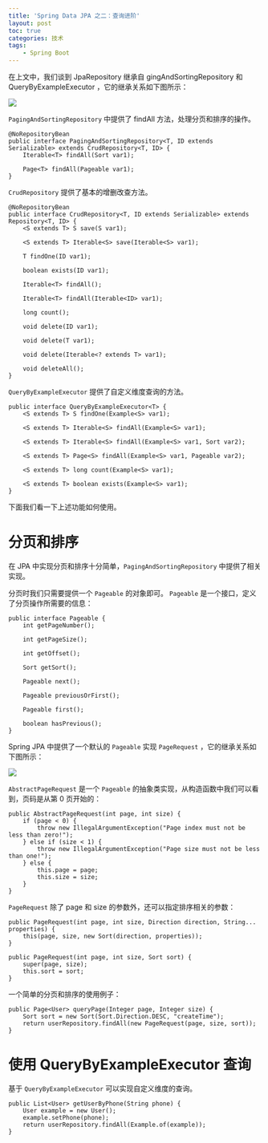 ```yaml
---
title: 'Spring Data JPA 之二：查询进阶'
layout: post
toc: true
categories: 技术
tags:
    - Spring Boot
---
```


在上文中，我们谈到 JpaRepository 继承自 gingAndSortingRepository 和 QueryByExampleExecutor ，它的继承关系如下图所示：

![](/img/2018-02-13/JpaRepositry.png)

`PagingAndSortingRepository` 中提供了 findAll 方法，处理分页和排序的操作。

```
@NoRepositoryBean
public interface PagingAndSortingRepository<T, ID extends Serializable> extends CrudRepository<T, ID> {
    Iterable<T> findAll(Sort var1);

    Page<T> findAll(Pageable var1);
}
```

`CrudRepository` 提供了基本的增删改查方法。

```
@NoRepositoryBean
public interface CrudRepository<T, ID extends Serializable> extends Repository<T, ID> {
    <S extends T> S save(S var1);

    <S extends T> Iterable<S> save(Iterable<S> var1);

    T findOne(ID var1);

    boolean exists(ID var1);

    Iterable<T> findAll();

    Iterable<T> findAll(Iterable<ID> var1);

    long count();

    void delete(ID var1);

    void delete(T var1);

    void delete(Iterable<? extends T> var1);

    void deleteAll();
}
```

`QueryByExampleExecutor` 提供了自定义维度查询的方法。

```
public interface QueryByExampleExecutor<T> {
    <S extends T> S findOne(Example<S> var1);

    <S extends T> Iterable<S> findAll(Example<S> var1);

    <S extends T> Iterable<S> findAll(Example<S> var1, Sort var2);

    <S extends T> Page<S> findAll(Example<S> var1, Pageable var2);

    <S extends T> long count(Example<S> var1);

    <S extends T> boolean exists(Example<S> var1);
}
```

下面我们看一下上述功能如何使用。

# 分页和排序

在 JPA 中实现分页和排序十分简单，`PagingAndSortingRepository` 中提供了相关实现。

分页时我们只需要提供一个 `Pageable` 的对象即可。 `Pageable` 是一个接口，定义了分页操作所需要的信息：

```
public interface Pageable {
    int getPageNumber();

    int getPageSize();

    int getOffset();

    Sort getSort();

    Pageable next();

    Pageable previousOrFirst();

    Pageable first();

    boolean hasPrevious();
}
```

Spring JPA 中提供了一个默认的 `Pageable` 实现 `PageRequest` ，它的继承关系如下图所示：

![](/img/2018-02-13/PageRequest.png)

`AbstractPageRequest` 是一个 `Pageable` 的抽象类实现，从构造函数中我们可以看到，页码是从第 0 页开始的：

```
public AbstractPageRequest(int page, int size) {
    if (page < 0) {
        throw new IllegalArgumentException("Page index must not be less than zero!");
    } else if (size < 1) {
        throw new IllegalArgumentException("Page size must not be less than one!");
    } else {
        this.page = page;
        this.size = size;
    }
}
```

`PageRequest` 除了 page 和 size 的参数外，还可以指定排序相关的参数：

```
public PageRequest(int page, int size, Direction direction, String... properties) {
    this(page, size, new Sort(direction, properties));
}

public PageRequest(int page, int size, Sort sort) {
    super(page, size);
    this.sort = sort;
}
```

一个简单的分页和排序的使用例子：

```
public Page<User> queryPage(Integer page, Integer size) {
    Sort sort = new Sort(Sort.Direction.DESC, "createTime");
    return userRepository.findAll(new PageRequest(page, size, sort));
}
```

# 使用 QueryByExampleExecutor 查询

基于 `QueryByExampleExecutor` 可以实现自定义维度的查询。

```
public List<User> getUserByPhone(String phone) {
    User example = new User();
    example.setPhone(phone);
    return userRepository.findAll(Example.of(example));
}
```
